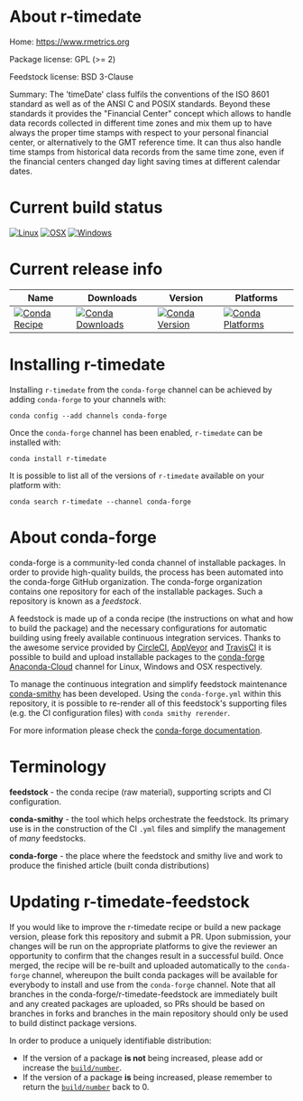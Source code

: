 About r-timedate
================

Home: https://www.rmetrics.org

Package license: GPL (>= 2)

Feedstock license: BSD 3-Clause

Summary: The 'timeDate' class fulfils the conventions of the ISO 8601  standard as well as of the ANSI C and POSIX standards. Beyond these standards it provides the "Financial Center" concept which allows to handle data records collected in different time  zones and mix them up to have always the proper time stamps with  respect to your personal financial center, or alternatively to the GMT reference time. It can thus also handle time stamps from historical  data records from the same time zone, even if the financial  centers changed day light saving times at different calendar dates.



Current build status
====================

[![Linux](https://img.shields.io/circleci/project/github/conda-forge/r-timedate-feedstock/master.svg?label=Linux)](https://circleci.com/gh/conda-forge/r-timedate-feedstock)
[![OSX](https://img.shields.io/travis/conda-forge/r-timedate-feedstock/master.svg?label=macOS)](https://travis-ci.org/conda-forge/r-timedate-feedstock)
[![Windows](https://img.shields.io/appveyor/ci/conda-forge/r-timedate-feedstock/master.svg?label=Windows)](https://ci.appveyor.com/project/conda-forge/r-timedate-feedstock/branch/master)

Current release info
====================

| Name | Downloads | Version | Platforms |
| --- | --- | --- | --- |
| [![Conda Recipe](https://img.shields.io/badge/recipe-r--timedate-green.svg)](https://anaconda.org/conda-forge/r-timedate) | [![Conda Downloads](https://img.shields.io/conda/dn/conda-forge/r-timedate.svg)](https://anaconda.org/conda-forge/r-timedate) | [![Conda Version](https://img.shields.io/conda/vn/conda-forge/r-timedate.svg)](https://anaconda.org/conda-forge/r-timedate) | [![Conda Platforms](https://img.shields.io/conda/pn/conda-forge/r-timedate.svg)](https://anaconda.org/conda-forge/r-timedate) |

Installing r-timedate
=====================

Installing `r-timedate` from the `conda-forge` channel can be achieved by adding `conda-forge` to your channels with:

```
conda config --add channels conda-forge
```

Once the `conda-forge` channel has been enabled, `r-timedate` can be installed with:

```
conda install r-timedate
```

It is possible to list all of the versions of `r-timedate` available on your platform with:

```
conda search r-timedate --channel conda-forge
```


About conda-forge
=================

conda-forge is a community-led conda channel of installable packages.
In order to provide high-quality builds, the process has been automated into the
conda-forge GitHub organization. The conda-forge organization contains one repository
for each of the installable packages. Such a repository is known as a *feedstock*.

A feedstock is made up of a conda recipe (the instructions on what and how to build
the package) and the necessary configurations for automatic building using freely
available continuous integration services. Thanks to the awesome service provided by
[CircleCI](https://circleci.com/), [AppVeyor](https://www.appveyor.com/)
and [TravisCI](https://travis-ci.org/) it is possible to build and upload installable
packages to the [conda-forge](https://anaconda.org/conda-forge)
[Anaconda-Cloud](https://anaconda.org/) channel for Linux, Windows and OSX respectively.

To manage the continuous integration and simplify feedstock maintenance
[conda-smithy](https://github.com/conda-forge/conda-smithy) has been developed.
Using the ``conda-forge.yml`` within this repository, it is possible to re-render all of
this feedstock's supporting files (e.g. the CI configuration files) with ``conda smithy rerender``.

For more information please check the [conda-forge documentation](https://conda-forge.org/docs/).

Terminology
===========

**feedstock** - the conda recipe (raw material), supporting scripts and CI configuration.

**conda-smithy** - the tool which helps orchestrate the feedstock.
                   Its primary use is in the construction of the CI ``.yml`` files
                   and simplify the management of *many* feedstocks.

**conda-forge** - the place where the feedstock and smithy live and work to
                  produce the finished article (built conda distributions)


Updating r-timedate-feedstock
=============================

If you would like to improve the r-timedate recipe or build a new
package version, please fork this repository and submit a PR. Upon submission,
your changes will be run on the appropriate platforms to give the reviewer an
opportunity to confirm that the changes result in a successful build. Once
merged, the recipe will be re-built and uploaded automatically to the
`conda-forge` channel, whereupon the built conda packages will be available for
everybody to install and use from the `conda-forge` channel.
Note that all branches in the conda-forge/r-timedate-feedstock are
immediately built and any created packages are uploaded, so PRs should be based
on branches in forks and branches in the main repository should only be used to
build distinct package versions.

In order to produce a uniquely identifiable distribution:
 * If the version of a package **is not** being increased, please add or increase
   the [``build/number``](https://conda.io/docs/user-guide/tasks/build-packages/define-metadata.html#build-number-and-string).
 * If the version of a package **is** being increased, please remember to return
   the [``build/number``](https://conda.io/docs/user-guide/tasks/build-packages/define-metadata.html#build-number-and-string)
   back to 0.
